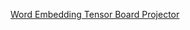 [Word Embedding Tensor Board Projector](https://projector.tensorflow.org/?config=https://raw.githubusercontent.com/RuolinZheng08/ttic31190--word-embeddings/master/projector-config.json)
